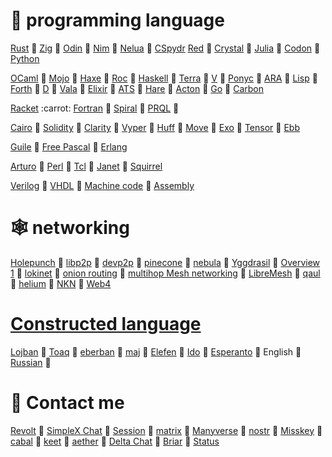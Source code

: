 # :lady_beetle: programming language
[Rust](https://github.com/rust-lang/rust) :carrot:
[Zig](https://github.com/ziglang/zig) :carrot: 
[Odin](https://github.com/odin-lang/Odin) :carrot: 
[Nim](https://github.com/nim-lang/Nim) :carrot: 
[Nelua](https://github.com/edubart/nelua-lang) :carrot: 
[CSpydr](https://github.com/Spydr06/CSpydr)
[Red](https://github.com/red/red) :carrot: 
[Crystal](https://github.com/crystal-lang/crystal) :carrot: 
[Julia](https://github.com/JuliaLang/julia) :carrot: 
[Codon](https://github.com/exaloop/codon) :carrot:
[Python](https://en.wikipedia.org/wiki/Python_(programming_language)) 



[OCaml](https://github.com/ocaml/ocaml) :carrot: 
[Mojo](https://www.modular.com/mojo) :carrot: 
[Haxe](https://github.com/HaxeFoundation/haxe) :carrot: 
[Roc](https://github.com/roc-lang/roc) :carrot: 
[Haskell](https://en.wikipedia.org/wiki/Haskell) :carrot: 
[Terra](https://github.com/terralang/terra) :carrot: 
[V](https://github.com/vlang/v) :carrot: 
[Ponyc](https://github.com/ponylang/ponyc) :carrot: 
[ARA](https://www.adaic.org/) :carrot: 
[Lisp](https://common-lisp.net/) :carrot: 
[Forth](https://forth-standard.org/) :carrot: 
[D](https://dlang.org/) :carrot: 
[Vala](https://vala.dev/) :carrot: 
[Elixir](https://elixir-lang.org/) :carrot: 
[ATS](https://www.cs.bu.edu/~hwxi/atslangweb/) :carrot: 
[Hare](https://harelang.org/) :carrot: 
[Acton](https://github.com/actonlang/acton) :carrot:
[Go](https://go.dev/)  :carrot: 
[Carbon](https://github.com/carbon-language/carbon-lang) 



[Racket](https://en.wikipedia.org/wiki/Racket_(programming_language)) :carrot: 
[Fortran](https://fortran-lang.org/) :carrot: 
[Spiral](https://github.com/mrakgr/The-Spiral-Language) :carrot: 
[PRQL](https://github.com/PRQL/prql) :carrot: 
  

[Cairo](https://github.com/starkware-libs/cairo) :carrot: 
[Solidity](https://github.com/ethereum/solidity) :carrot: 
[Clarity](https://clarity-lang.org/) :carrot: 
[Vyper](https://github.com/vyperlang/vyper) :carrot: 
[Huff](https://github.com/huff-language/huff-rs) :carrot: 
[Move](https://github.com/move-language/move) :carrot: 
[Exo](https://github.com/exo-lang/exo) :carrot: 
[Tensor](https://github.com/gilbo/atl) :carrot: 
[Ebb](https://github.com/gilbo/ebb) 



[Guile](https://www.gnu.org/software/guile/) :carrot: 
[Free Pascal](https://en.wikipedia.org/wiki/Free_Pascal) :carrot: 
[Erlang](https://en.wikipedia.org/wiki/Erlang_(programming_language))

[Arturo](https://github.com/arturo-lang/arturo) :carrot: 
[Perl](https://en.wikipedia.org/wiki/Perl) :carrot: 
[Tcl](https://en.wikipedia.org/wiki/Tcl) :carrot: 
[Janet](https://github.com/janet-lang/janet) :carrot: 
[Squirrel](https://github.com/albertodemichelis/squirrel)

[Verilog](https://en.wikipedia.org/wiki/Verilog) :carrot: 
[VHDL](https://en.wikipedia.org/wiki/VHDL) :carrot: 
[Machine code](https://en.wikipedia.org/wiki/Machine_code) :carrot: 
[Assembly](https://en.wikipedia.org/wiki/Assembly_language)

# :spider_web: networking
[Holepunch](https://hypercore-protocol.org/) :carrot:
[libp2p](https://libp2p.io/) :carrot:
[devp2p](https://github.com/ethereum/devp2p) :carrot:
[pinecone](https://github.com/matrix-org/pinecone) :carrot:
[nebula](https://github.com/slackhq/nebula) :carrot:
[Yggdrasil](https://yggdrasil-network.github.io/) :carrot:
[Overview 1](https://en.bitcoin.it/wiki/Satoshi_Client_Node_Discovery) :carrot:
[lokinet](https://github.com/oxen-io/lokinet) :carrot:
[onion routing](https://en.wikipedia.org/wiki/Tor_(network)) :carrot:
[multihop Mesh networking](https://freifunk.net/en/) :carrot:
[LibreMesh](https://libremesh.org/) :carrot:
[qaul](https://github.com/qaul/qaul.net) :carrot:
[helium](https://www.helium.com/) :carrot:
[NKN](https://nkn.org/) :carrot:
[Web4](https://en.everybodywiki.com/Web4)

# [Constructed language](https://github.com/Pantyhose-X/Logical)
[Lojban](https://mw.lojban.org/index.php?title=Lojban&setlang=en-US) :bee:
[Toaq](https://toaq.net/) :bee:
[eberban](https://github.com/eberban/eberban) :bee:
[maj](https://github.com/sage-code/maj) :bee:
[Elefen](https://elefen.org/) :bee:
[Ido](https://en.wikipedia.org/wiki/Ido) :bee:
[Esperanto](https://en.wikipedia.org/wiki/Esperanto) :bee:
English :bee:
[Russian](https://en.wikipedia.org/wiki/Languages_used_on_the_Internet) :bee:
# :seedling: Contact me
[Revolt](https://rvlt.gg/) :bee:
[SimpleX Chat](https://simplex.chat/)  :bee:
[Session](https://github.com/oxen-io)  :bee:
[matrix](https://matrix.org/) :bee:
[Manyverse](https://www.manyver.se/) :bee:
[nostr](https://github.com/topics/nostr) :bee:
[Misskey](https://github.com/misskey-dev/misskey) :bee:
[cabal](https://cabal.chat/) :bee:
[keet](https://keet.io/) :bee:
[aether](https://aether.app/) :bee:
[Delta Chat](https://f-droid.org/en/packages/com.b44t.messenger/) :bee:
[Briar](https://f-droid.org/en/packages/org.briarproject.briar.android/) :bee:
[Status](https://f-droid.org/en/packages/im.status.ethereum/) 

